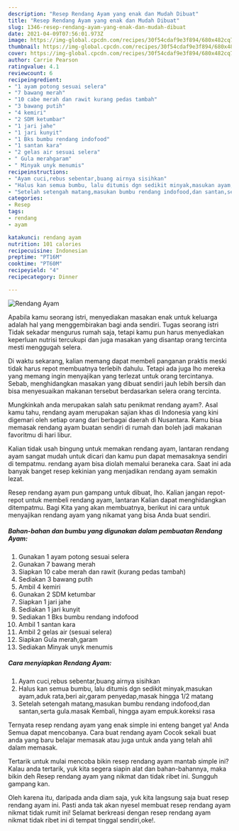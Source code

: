 ```yaml
---
description: "Resep Rendang Ayam yang enak dan Mudah Dibuat"
title: "Resep Rendang Ayam yang enak dan Mudah Dibuat"
slug: 1346-resep-rendang-ayam-yang-enak-dan-mudah-dibuat
date: 2021-04-09T07:56:01.973Z
image: https://img-global.cpcdn.com/recipes/30f54cdaf9e3f894/680x482cq70/rendang-ayam-foto-resep-utama.jpg
thumbnail: https://img-global.cpcdn.com/recipes/30f54cdaf9e3f894/680x482cq70/rendang-ayam-foto-resep-utama.jpg
cover: https://img-global.cpcdn.com/recipes/30f54cdaf9e3f894/680x482cq70/rendang-ayam-foto-resep-utama.jpg
author: Carrie Pearson
ratingvalue: 4.1
reviewcount: 6
recipeingredient:
- "1 ayam potong sesuai selera"
- "7 bawang merah"
- "10 cabe merah dan rawit kurang pedas tambah"
- "3 bawang putih"
- "4 kemiri"
- "2 SDM ketumbar"
- "1 jari jahe"
- "1 jari kunyit"
- "1 Bks bumbu rendang indofood"
- "1 santan kara"
- "2 gelas air sesuai selera"
- " Gula merahgaram"
- " Minyak unyk menumis"
recipeinstructions:
- "Ayam cuci,rebus sebentar,buang airnya sisihkan"
- "Halus kan semua bumbu, lalu ditumis dgn sedikit minyak,masukan ayam,aduk rata,beri air,garam penyedap,masak hingga 1/2 matang"
- "Setelah setengah matang,masukan bumbu rendang indofood,dan santan,serta gula.masak Kembali, hingga ayam empuk.koreksi rasa"
categories:
- Resep
tags:
- rendang
- ayam

katakunci: rendang ayam 
nutrition: 101 calories
recipecuisine: Indonesian
preptime: "PT16M"
cooktime: "PT60M"
recipeyield: "4"
recipecategory: Dinner

---
```



![Rendang Ayam](https://img-global.cpcdn.com/recipes/30f54cdaf9e3f894/680x482cq70/rendang-ayam-foto-resep-utama.jpg)

Apabila kamu seorang istri, menyediakan masakan enak untuk keluarga adalah hal yang menggembirakan bagi anda sendiri. Tugas seorang istri Tidak sekadar mengurus rumah saja, tetapi kamu pun harus menyediakan keperluan nutrisi tercukupi dan juga masakan yang disantap orang tercinta mesti menggugah selera.

Di waktu  sekarang, kalian memang dapat membeli panganan praktis meski tidak harus repot membuatnya terlebih dahulu. Tetapi ada juga lho mereka yang memang ingin menyajikan yang terlezat untuk orang tercintanya. Sebab, menghidangkan masakan yang dibuat sendiri jauh lebih bersih dan bisa menyesuaikan makanan tersebut berdasarkan selera orang tercinta. 



Mungkinkah anda merupakan salah satu penikmat rendang ayam?. Asal kamu tahu, rendang ayam merupakan sajian khas di Indonesia yang kini digemari oleh setiap orang dari berbagai daerah di Nusantara. Kamu bisa memasak rendang ayam buatan sendiri di rumah dan boleh jadi makanan favoritmu di hari libur.

Kalian tidak usah bingung untuk memakan rendang ayam, lantaran rendang ayam sangat mudah untuk dicari dan kamu pun dapat memasaknya sendiri di tempatmu. rendang ayam bisa diolah memalui beraneka cara. Saat ini ada banyak banget resep kekinian yang menjadikan rendang ayam semakin lezat.

Resep rendang ayam pun gampang untuk dibuat, lho. Kalian jangan repot-repot untuk membeli rendang ayam, lantaran Kalian dapat menghidangkan ditempatmu. Bagi Kita yang akan membuatnya, berikut ini cara untuk menyajikan rendang ayam yang nikamat yang bisa Anda buat sendiri.

<!--inarticleads1-->

##### Bahan-bahan dan bumbu yang digunakan dalam pembuatan Rendang Ayam:

1. Gunakan 1 ayam potong sesuai selera
1. Gunakan 7 bawang merah
1. Siapkan 10 cabe merah dan rawit (kurang pedas tambah)
1. Sediakan 3 bawang putih
1. Ambil 4 kemiri
1. Gunakan 2 SDM ketumbar
1. Siapkan 1 jari jahe
1. Sediakan 1 jari kunyit
1. Sediakan 1 Bks bumbu rendang indofood
1. Ambil 1 santan kara
1. Ambil 2 gelas air (sesuai selera)
1. Siapkan  Gula merah,garam
1. Sediakan  Minyak unyk menumis




<!--inarticleads2-->

##### Cara menyiapkan Rendang Ayam:

1. Ayam cuci,rebus sebentar,buang airnya sisihkan
1. Halus kan semua bumbu, lalu ditumis dgn sedikit minyak,masukan ayam,aduk rata,beri air,garam penyedap,masak hingga 1/2 matang
1. Setelah setengah matang,masukan bumbu rendang indofood,dan santan,serta gula.masak Kembali, hingga ayam empuk.koreksi rasa




Ternyata resep rendang ayam yang enak simple ini enteng banget ya! Anda Semua dapat mencobanya. Cara buat rendang ayam Cocok sekali buat anda yang baru belajar memasak atau juga untuk anda yang telah ahli dalam memasak.

Tertarik untuk mulai mencoba bikin resep rendang ayam mantab simple ini? Kalau anda tertarik, yuk kita segera siapin alat dan bahan-bahannya, maka bikin deh Resep rendang ayam yang nikmat dan tidak ribet ini. Sungguh gampang kan. 

Oleh karena itu, daripada anda diam saja, yuk kita langsung saja buat resep rendang ayam ini. Pasti anda tak akan nyesel membuat resep rendang ayam nikmat tidak rumit ini! Selamat berkreasi dengan resep rendang ayam nikmat tidak ribet ini di tempat tinggal sendiri,oke!.

